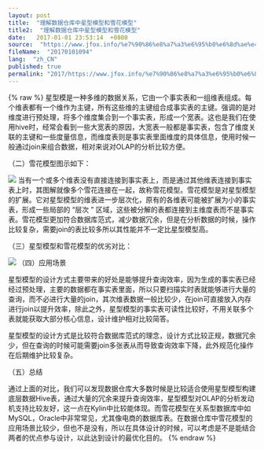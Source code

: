 ```yaml
---
layout: post
title:  "理解数据仓库中星型模型和雪花模型"
title2:  "理解数据仓库中星型模型和雪花模型"
date:   2017-01-01 23:53:14  +0800
source:  "https://www.jfox.info/%e7%90%86%e8%a7%a3%e6%95%b0%e6%8d%ae%e4%bb%93%e5%ba%93%e4%b8%ad%e6%98%9f%e5%9e%8b%e6%a8%a1%e5%9e%8b%e5%92%8c%e9%9b%aa%e8%8a%b1%e6%a8%a1%e5%9e%8b.html"
fileName:  "20170101094"
lang:  "zh_CN"
published: true
permalink: "2017/https://www.jfox.info/%e7%90%86%e8%a7%a3%e6%95%b0%e6%8d%ae%e4%bb%93%e5%ba%93%e4%b8%ad%e6%98%9f%e5%9e%8b%e6%a8%a1%e5%9e%8b%e5%92%8c%e9%9b%aa%e8%8a%b1%e6%a8%a1%e5%9e%8b.html"
---
```

{% raw %}
星型模是一种多维的数据关系，它由一个事实表和一组维表组成。每个维表都有一个维作为主键，所有这些维的主键组合成事实表的主键。强调的是对维度进行预处理，将多个维度集合到一个事实表，形成一个宽表。这也是我们在使用hive时，经常会看到一些大宽表的原因，大宽表一般都是事实表，包含了维度关联的主键和一些度量信息，而维度表则是事实表里面维度的具体信息，使用时候一般通过join来组合数据，相对来说对OLAP的分析比较方便。 

（二）雪花模型图示如下： 

![](/wp-content/uploads/2017/07/1499354967.jpg)
当有一个或多个维表没有直接连接到事实表上，而是通过其他维表连接到事实表上时，其图解就像多个雪花连接在一起，故称雪花模型。雪花模型是对星型模型的扩展。它对星型模型的维表进一步层次化，原有的各维表可能被扩展为小的事实表，形成一些局部的 “层次 ” 区域，这些被分解的表都连接到主维度表而不是事实表。雪花模型更加符合数据库范式，减少数据冗余，但是在分析数据的时候，操作比较复杂，需要join的表比较多所以其性能并不一定比星型模型高。 

（三）星型模型和雪花模型的优劣对比： 

![](/wp-content/uploads/2017/07/1499354968.jpg)
（四）应用场景 

星型模型的设计方式主要带来的好处是能够提升查询效率，因为生成的事实表已经经过预处理，主要的数据都在事实表里面，所以只要扫描实时表就能够进行大量的查询，而不必进行大量的join，其次维表数据一般比较少，在join可直接放入内存进行join以提升效率，除此之外，星型模型的事实表可读性比较好，不用关联多个表就能获取大部分核心信息，设计维护相对比较简答。 

星型模型的设计方式是比较符合数据库范式的理念，设计方式比较正规，数据冗余少，但在查询的时候可能需要join多张表从而导致查询效率下降，此外规范化操作在后期维护比较复杂。 

（五）总结 

通过上面的对比，我们可以发现数据仓库大多数时候是比较适合使用星型模型构建底层数据Hive表，通过大量的冗余来提升查询效率，星型模型对OLAP的分析发动机支持比较友好，这一点在Kylin中比较能体现。而雪花模型在关系型数据库中如MySQL，Oracle中非常常见，尤其像电商的数据库表。在数据仓库中雪花模型的应用场景比较少，但也不是没有，所以在具体设计的时候，可以考虑是不是能结合两者的优点参与设计，以此达到设计的最优化目的。
{% endraw %}
